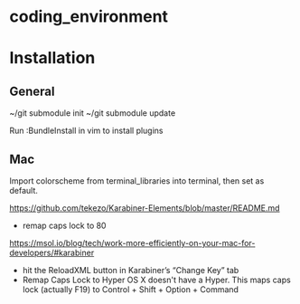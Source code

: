 coding_environment
==================

# Installation

## General

~/git submodule init
~/git submodule update

Run :BundleInstall in vim to install plugins

## Mac

Import colorscheme from terminal_libraries into terminal, then set as default.

https://github.com/tekezo/Karabiner-Elements/blob/master/README.md
- remap caps lock to 80

https://msol.io/blog/tech/work-more-efficiently-on-your-mac-for-developers/#karabiner
- hit the ReloadXML button in Karabiner’s “Change Key” tab  
- Remap Caps Lock to Hyper OS X doesn't have a Hyper. This maps caps lock (actually F19) to Control + Shift + Option + Command
